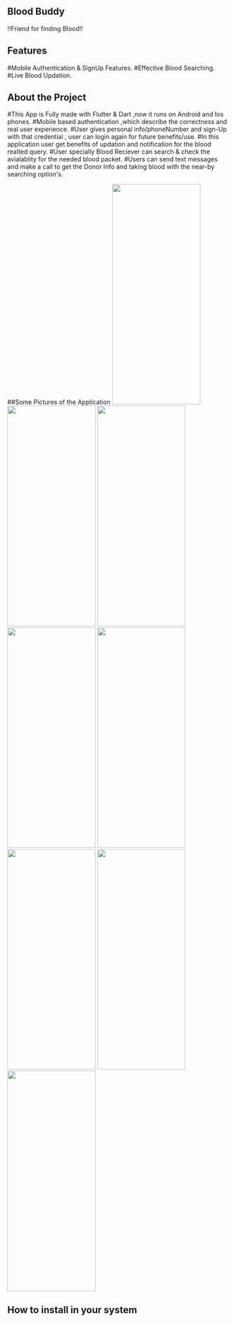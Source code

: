 ## Blood Buddy 
!!Friend for finding Blood!!


## Features
#Mobile Authentication & SignUp Features.
#Effective Blood Searching.
#Live Blood Updation.

## About the Project
#This App is Fully made with Flutter & Dart ,now it runs on Android and Ios phones.
#Mobile based authentication ,which describe the correctness and real user experience.
#User gives personal info/phoneNumber and sign-Up with that credential , user can login again for future benefits/use.
#In this application user get benefits of updation and notification for the blood realted query.
#User specially Blood Reciever can search & check the avialablity for the needed blood packet.
#Users can send text messages and make a call to get the Donor Info and taking blood with the near-by searching option's.

##Some Pictures of the Application
<img src="https://github.com/Divyakumar21202/smart_odisha_blood/assets/124331485/b998dd0a-d391-48a7-b0e6-f26e9b1cc481" width="200" height="500">
<img src="https://github.com/Divyakumar21202/smart_odisha_blood/assets/124331485/4e967282-471c-429c-882b-133d3d701421" width="200" height="500">
<img src="https://github.com/Divyakumar21202/smart_odisha_blood/assets/124331485/5992a806-3fb6-450d-9a89-48f7cfd6e916" width="200" height="500">
<img src="https://github.com/Divyakumar21202/smart_odisha_blood/assets/124331485/e7277912-8990-4da7-a939-d4ae1f669750" width="200" height="500">
<img src="https://github.com/Divyakumar21202/smart_odisha_blood/assets/124331485/d67d4a69-5183-4f7e-8f59-211b4c7fe34f" width="200" height="500">
<img src="https://github.com/Divyakumar21202/smart_odisha_blood/assets/124331485/563311ee-ea9a-4264-8168-f224ee73b439" width="200" height="500">
<img src="https://github.com/Divyakumar21202/smart_odisha_blood/assets/124331485/32b72703-2c94-4419-b3da-214d0fd43cb6" width="200" height="500">
<img src="https://github.com/Divyakumar21202/smart_odisha_blood/assets/124331485/36874e74-65a8-47b2-9fc0-1ad8feeea9b8" width="200" height="500">

## How to install in your system 
